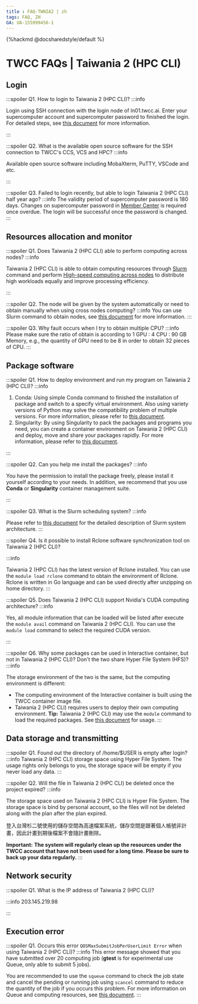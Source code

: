 ```yaml
---
title : FAQ-TWNIA2 | zh
tags: FAQ, ZH
GA: UA-155999456-1
---
```


{%hackmd @docsharedstyle/default %}


# TWCC FAQs | Taiwania 2 (HPC CLI)

## Login
:::spoiler Q1. How to login to Taiwania 2 (HPC CLI)?
:::info

Login using SSH connection with the login node of ln01.twcc.ai. Enter your supercomputer account and supercomputer password to finished the login. For detailed steps, see [<ins>this document<ins>](https://man.twcc.ai/@twccdocs/doc-twnia2-main-zh/%2F%40twccdocs%2Fguide-twnia2-prerequisite-for-connection-zh) for more information.

:::

:::spoiler Q2. What is the available open source software for the SSH connection to TWCC's CCS, VCS and HPC?
:::info

Available open source software including MobaXterm, PuTTY, VSCode and etc.

:::

:::spoiler Q3. Failed to login recently, but able to login Taiwania 2 (HPC CLI) half year ago?
:::info
The validity period of supercomputer password is 180 days. Changes on supercomputer password in [<ins>Member Center<i class="fa fa-question-circle fa-question-circle-for-service" aria-hidden="true"></i></ins>](https://man.twcc.ai/@twsdocs/howto-service-access-service-zh) is required once overdue. The login will be successful once the password is changed.
:::


## Resources allocation and monitor


:::spoiler Q1. Does Taiwania 2 (HPC CLI) able to perform computing across nodes?
:::info

Taiwania 2 (HPC CLI) is able to obtain computing resources through [<ins>Slurm</ins>](https://man.twcc.ai/@twccdocs/doc-twnia2-main-en/%2F%40twccdocs%2Fguide-twnia2-slurm-intro-en) command and perform [<ins>High-speed computing across nodes</ins>](https://man.twcc.ai/@twccdocs/doc-twnia2-main-en/https%3A%2F%2Fman.twcc.ai%2F%40twccdocs%2Fhowto-twnia2-run-parallel-job-container-en) to distribute high workloads equally and improve processing efficiency.

:::

:::spoiler Q2. The node will be given by the system automatically or need to obtain manually when using cross nodes computing?
:::info
You can use Slurm command to obtain nodes, see [<ins>this document</ins>](https://man.twcc.ai/@twccdocs/doc-twnia2-main-en/%2F%40twccdocs%2Fguide-twnia2-job-parameter-en) for more information.
:::

:::spoiler Q3. Why fault occurs when I try to obtain multiple CPU?
:::info
Please make sure the ratio of obtain is according to 1 GPU : 4 CPU : 90 GB Memory, e.g., the quantity of GPU need to be 8 in order to obtain 32 pieces of CPU.
:::



## Package software
:::spoiler Q1. How to deploy environment and run my program on Taiwania 2 (HPC CLI)?
:::info
1. Conda: Using simple Conda command to finished the installation of package and switch to a specify virtual environment. Also using variety versions of Python may solve the compatibility problem of multiple versions. For more information, please refer to [<ins>this document<ins>](https://man.twcc.ai/@twccdocs/doc-twnia2-main-zh/https%3A%2F%2Fman.twcc.ai%2F%40twccdocs%2Fhowto-twnia2-conda-manage-packages-submit-job-zh).
2. Singularity: By using Singularity to pack the packages and programs you need, you can create a container environment on Taiwania 2 (HPC CLI) and deploy, move and share your packages rapidly. For more information, please refer to [<ins>this document<ins>](https://man.twcc.ai/@twccdocs/doc-twnia2-main-zh/https%3A%2F%2Fman.twcc.ai%2F%40twccdocs%2Fhowto-twnia2-create-sglrt-container-zh).


:::

:::spoiler Q2. Can you help me install the packages?
:::info

You have the permission to install the package freely, please install it yourself according to your needs. In addition, we recommend that you use **Conda** or **Singularity** container management suite.

:::


:::spoiler Q3. What is the Slurm scheduling system?
:::info

Please refer to [<ins>this document</ins>](https://man.twcc.ai/@twccdocs/doc-twnia2-main-zh/%2F%40twccdocs%2Fguide-twnia2-slurm-intro-zh) for the detailed description of Slurm system architecture.
:::

:::spoiler Q4. Is it possible to install Rclone software synchronization tool on Taiwania 2 (HPC CLI)?

:::info


Taiwania 2 (HPC CLI) has the latest version of Rclone installed. You can use the `module load rclone` command to obtain the environment of Rclone. Rclone is written in Go language and can be used directly after unzipping on home directory.
:::

:::spoiler Q5. Does Taiwania 2 (HPC CLI) support Nvidia's CUDA computing architecture?
:::info

Yes, all module information that can be loaded will be listed after execute the `module avail` command on Taiwania 2 (HPC CLI). You can use the `module load` command to select the required CUDA version.

:::

:::spoiler Q6. Why some packages can be used in Interactive container, but not in Taiwania 2 (HPC CLI)? Don't the two share Hyper File System (HFS)?
:::info

The storage environment of the two is the same, but the computing environment is different:

- The computing environment of the Interactive container is built using the TWCC container image file.
- Taiwania 2 (HPC CLI) requires users to deploy their own computing environment.
    <i class="fa fa-lightbulb-o fa-20" aria-hidden="true"></i> **Tip:** Taiwania 2 (HPC CLI) may use the `module` command to load the required packages. See [<ins>this document</ins>](https://man.twcc.ai/@twccdocs/doc-twnia2-main-en/%2F%40twccdocs%2Fguide-twnia2-module-intro-en) for usage.
:::

## Data storage and transmitting
:::spoiler Q1. Found out the directory of /home/$USER is empty after login?
:::info
Taiwania 2 (HPC CLI) storage space using Hyper File System.  The usage rights only belongs to you, the storage space will be empty if you never load any data.
:::

:::spoiler Q2. Will the file in Taiwania 2 (HPC CLI) be deleted once the project expired?
:::info

The storage space used on Taiwania 2 (HPC CLI) is Hyper File System. The storage space is bind by personal account, so the files will not be deleted along with the plan after the plan expired.

登入台灣杉二號使用的儲存空間為高速檔案系統，儲存空間是跟著個人帳號非計畫，因此計畫到期後檔案不會隨計畫刪除。

<i class="fa fa-exclamation-triangle fa-20" aria-hidden="true"></i> **Important:** **The system will regularly clean up the resources under the TWCC account that have not been used for a long time. Please be sure to back up your data regularly.**
:::

## Network security
:::spoiler Q1. What is the IP address of Taiwania 2 (HPC CLI)?

:::info
203.145.219.98

:::


## Execution error
:::spoiler Q1. Occurs this error `QOSMaxSubmitJobPerUserLimit Error` when using Taiwania 2 (HPC CLI)?
:::info
This error message showed that you have submitted over 20 computing job (**gtest** is for experimental use Queue, only able to submit 5 jobs).

You are recommended to use the `squeue` command to check the job state and cancel the pending or running job using `scancel` command to reduce the quantity of the job if you occurs this problem. For more information on Queue and computing resources, see [<ins>this document</ins>](https://man.twcc.ai/@twccdocs/doc-twnia2-main-en/%2F%40twccdocs%2Fguide-twnia2-queue-en).
:::
